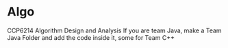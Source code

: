 # Algo
CCP6214 Algorithm Design and Analysis
If you are team Java, make a Team Java Folder and add the code inside it, some for Team C++
